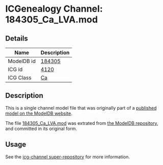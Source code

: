 # ICGenealogy Channel: 184305\_Ca\_LVA.mod

## Details

Name | Description
---- | -----------
ModelDB id | [184305](http://senselab.med.yale.edu/ModelDB/ShowModel.cshtml?model=184305)
ICG id | [4120](http://icg.neurotheory.ox.ac.uk/channels/3/4120)
ICG Class | [Ca](http://icg.neurotheory.ox.ac.uk/channels/3)

## Description

This is a single channel model file that was originally part of a [published model on the ModelDB website](http://senselab.med.yale.edu/mModelDB/ShowModel.cshtml?model=184305).

The file [184305\_Ca\_LVA.mod](184305_Ca_LVA.mod) was extrated from [the ModelDB repository](http://senselab.med.yale.edu/ModelDB/ShowModel.cshtml?model=184305), and committed in its original form.

## Usage

See the [icg-channel super-repository](https://github.com/icgenealogy/icg-channels) for more information.